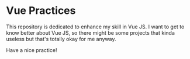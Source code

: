 # Vue Practices

This repository is dedicated to enhance my skill in Vue JS. I want to get to know better about Vue JS, so there might be some projects that kinda useless but that's totally okay for me anyway.

Have a nice practice!
